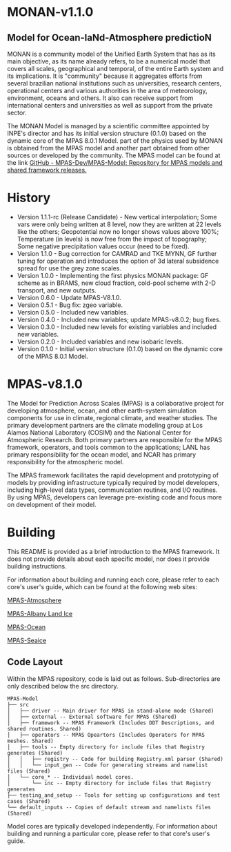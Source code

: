 # MONAN-v1.1.0

## Model for Ocean-laNd-Atmosphere predictioN

MONAN is a community model of the Unified Earth System that has as its main objective, as its name already refers, to be a numerical model that covers all scales, geographical and temporal, of the entire Earth system and its implications. It is "community" because it aggregates efforts from several brazilian national institutions such as universities, research centers, operational centers and various authorities in the area of meteorology, environment, oceans and others. It also can receive support from international centers and universities as well as support from the private sector.

The MONAN Model is managed by a scientific committee appointed by INPE's director and has its initial version structure (0.1.0) based on the dynamic core of the MPAS 8.0.1 Model. part of the physics used by MONAN is obtained from the MPAS model and another part obtained from other sources or developed by the community. The MPAS model can be found at the link [GitHub - MPAS-Dev/MPAS-Model: Repository for MPAS models and shared framework releases.](https://github.com/MPAS-Dev/MPAS-Model)


History
====

- Version 1.1.1-rc (Release Candidate) - New vertical interpolation; Some vars were only being written at 8 level, now they are written at 22 levels like the others; Geopotential now no longer shows values above 100%; Temperature (in levels) is now free from the impact of topography; Some negative precipitation values occur (need to be fixed).
- Version 1.1.0 - Bug correction for CAMRAD and TKE MYNN, GF further tuning for operation and introduces the option of 3d lateral subsidence spread for use the grey zone scales.
- Version 1.0.0 - Implementing the first physics MONAN package: GF scheme as in BRAMS, new cloud fraction, cold-pool scheme with 2-D transport, and new outputs.
- Version 0.6.0 - Update MPAS-V8.1.0.
- Version 0.5.1 - Bug fix: zgeo variable.
- Version 0.5.0 - Included new variables.
- Version 0.4.0 - Included new variables; update MPAS-v8.0.2; bug fixes.
- Version 0.3.0 - Included new levels for existing variables and included new variables.
- Version 0.2.0 - Included variables and new isobaric levels.
- Version 0.1.0 - Initial version structure (0.1.0) based on the dynamic core of the MPAS 8.0.1 Model.


MPAS-v8.1.0
====

The Model for Prediction Across Scales (MPAS) is a collaborative project for developing atmosphere, ocean, and other earth-system simulation components for use in climate, regional climate, and weather studies. The primary development partners are the climate modeling group at Los Alamos National Laboratory (COSIM) and the National Center for Atmospheric Research. Both primary partners are responsible for the MPAS framework, operators, and tools common to the applications; LANL has primary responsibility for the ocean model, and NCAR has primary responsibility for the atmospheric model.

The MPAS framework facilitates the rapid development and prototyping of models by providing infrastructure typically required by model developers, including high-level data types, communication routines, and I/O routines. By using MPAS, developers can leverage pre-existing code and focus more on development of their model.

Building
====

This README is provided as a brief introduction to the MPAS framework. It does not provide details about each specific model, nor does it provide building instructions.

For information about building and running each core, please refer to each core's user's guide, which can be found at the following web sites:

[MPAS-Atmosphere](http://mpas-dev.github.io/atmosphere/atmosphere_download.html)

[MPAS-Albany Land Ice](http://mpas-dev.github.io/land_ice/download.html)

[MPAS-Ocean](http://mpas-dev.github.io/ocean/releases.html)

[MPAS-Seaice](http://mpas-dev.github.io/sea_ice/releases.html)


Code Layout
-----------

Within the MPAS repository, code is laid out as follows. Sub-directories are only described below the src directory.

	MPAS-Model
	├── src
	│   ├── driver -- Main driver for MPAS in stand-alone mode (Shared)
	│   ├── external -- External software for MPAS (Shared)
	│   ├── framework -- MPAS Framework (Includes DDT Descriptions, and shared routines. Shared)
	│   ├── operators -- MPAS Opeartors (Includes Operators for MPAS meshes. Shared)
	│   ├── tools -- Empty directory for include files that Registry generates (Shared)
	│   │   ├── registry -- Code for building Registry.xml parser (Shared)
	│   │   └── input_gen -- Code for generating streams and namelist files (Shared)
	│   └── core_* -- Individual model cores.
	│       └── inc -- Empty directory for include files that Registry generates
	├── testing_and_setup -- Tools for setting up configurations and test cases (Shared)
	└── default_inputs -- Copies of default stream and namelists files (Shared)

Model cores are typically developed independently. For information about building and running a particular core, please refer to that core's user's guide.

